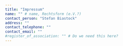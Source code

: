 ```yaml
---
title: "Impressum"
name: "" # name, Rechtsform (e.V.?)
contact_person: "Stefan Biastock"
address: ""
contact_telephone: ""
contact_email: ""
#register_of_association: "" # Do we need this here?
---
```


